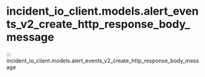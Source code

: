 # incident_io_client.models.alert_events_v2_create_http_response_body_message

::: incident_io_client.models.alert_events_v2_create_http_response_body_message